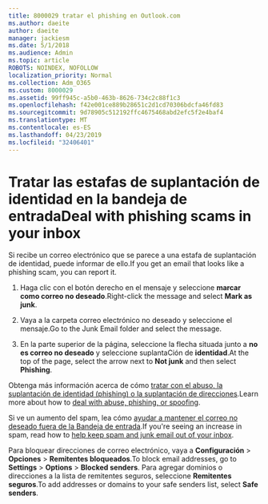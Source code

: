 ```yaml
---
title: 8000029 tratar el phishing en Outlook.com
ms.author: daeite
author: daeite
manager: jackiesm
ms.date: 5/1/2018
ms.audience: Admin
ms.topic: article
ROBOTS: NOINDEX, NOFOLLOW
localization_priority: Normal
ms.collection: Adm_O365
ms.custom: 8000029
ms.assetid: 99ff945c-a5b0-463b-8626-734c2c88f1c3
ms.openlocfilehash: f42e001ce889b28651c2d1cd70306bdcfa46fd83
ms.sourcegitcommit: 9d78905c512192ffc4675468abd2efc5f2e4baf4
ms.translationtype: MT
ms.contentlocale: es-ES
ms.lasthandoff: 04/23/2019
ms.locfileid: "32406401"
---
```

# <a name="deal-with-phishing-scams-in-your-inbox"></a><span data-ttu-id="72c06-102">Tratar las estafas de suplantación de identidad en la bandeja de entrada</span><span class="sxs-lookup"><span data-stu-id="72c06-102">Deal with phishing scams in your inbox</span></span>

<span data-ttu-id="72c06-103">Si recibe un correo electrónico que se parece a una estafa de suplantación de identidad, puede informar de ello.</span><span class="sxs-lookup"><span data-stu-id="72c06-103">If you get an email that looks like a phishing scam, you can report it.</span></span>
  
1. <span data-ttu-id="72c06-104">Haga clic con el botón derecho en el mensaje y seleccione **marcar como correo no deseado**.</span><span class="sxs-lookup"><span data-stu-id="72c06-104">Right-click the message and select **Mark as junk**.</span></span> 
    
2. <span data-ttu-id="72c06-105">Vaya a la carpeta correo electrónico no deseado y seleccione el mensaje.</span><span class="sxs-lookup"><span data-stu-id="72c06-105">Go to the Junk Email folder and select the message.</span></span>
    
3. <span data-ttu-id="72c06-106">En la parte superior de la página, seleccione la flecha situada junto a **no es correo no deseado** y seleccione suplantaCión de **identidad**.</span><span class="sxs-lookup"><span data-stu-id="72c06-106">At the top of the page, select the arrow next to **Not junk** and then select **Phishing**.</span></span> 
    
<span data-ttu-id="72c06-107">Obtenga más información acerca de cómo [tratar con el abuso, la suplantación de identidad (phishing) o la suplantación de direcciones](https://go.microsoft.com/fwlink/p/?linkid=873139).</span><span class="sxs-lookup"><span data-stu-id="72c06-107">Learn more about how to [deal with abuse, phishing, or spoofing](https://go.microsoft.com/fwlink/p/?linkid=873139).</span></span>
  
<span data-ttu-id="72c06-108">Si ve un aumento del spam, lea cómo [ayudar a mantener el correo no deseado fuera de la Bandeja de entrada](https://go.microsoft.com/fwlink/p/?linkid=873140).</span><span class="sxs-lookup"><span data-stu-id="72c06-108">If you're seeing an increase in spam, read how to [help keep spam and junk email out of your inbox](https://go.microsoft.com/fwlink/p/?linkid=873140).</span></span>
  
<span data-ttu-id="72c06-109">Para bloquear direcciones de correo electrónico, vaya a **Configuración** \> **Opciones** \> **Remitentes bloqueados**.</span><span class="sxs-lookup"><span data-stu-id="72c06-109">To block email addresses, go to **Settings** \> **Options** \> **Blocked senders**.</span></span> <span data-ttu-id="72c06-110">Para agregar dominios o direcciones a la lista de remitentes seguros, seleccione **Remitentes seguros**.</span><span class="sxs-lookup"><span data-stu-id="72c06-110">To add addresses or domains to your safe senders list, select **Safe senders**.</span></span> 
  

